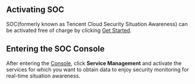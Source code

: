 ## Activating SOC

SOC(formerly known as Tencent Cloud Security Situation Awareness) can be activated free of charge by clicking [Get Started](https://console.cloud.tencent.com/ssa).
## Entering the SOC Console

After entering the [Console](https://console.cloud.tencent.com/ssa), click **Service Management** and activate the services for which you want to obtain data to enjoy security monitoring for real-time situation awareness.

